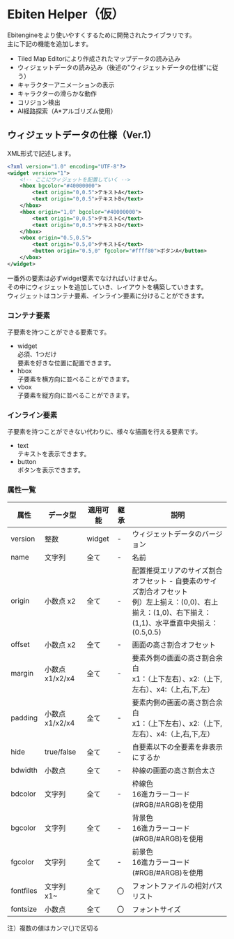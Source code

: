 # Ebiten Helper（仮）

Ebitengineをより使いやすくするために開発されたライブラリです。  
主に下記の機能を追加します。  
- Tiled Map Editorにより作成されたマップデータの読み込み
- ウィジェットデータの読み込み（後述の"ウィジェットデータの仕様"に従う）
- キャラクターアニメーションの表示
- キャラクターの滑らかな動作
- コリジョン検出
- AI経路探索（A*アルゴリズム使用）

## ウィジェットデータの仕様（Ver.1）

XML形式で記述します。  

```xml
<?xml version="1.0" encoding="UTF-8"?>
<widget version="1">
    <!-- ここにウィジェットを配置していく -->
    <hbox bgcolor="#40000000">
        <text origin="0,0.5">テキストA</text>
        <text origin="0,0.5">テキストB</text>
    </hbox>
    <hbox origin="1,0" bgcolor="#40000000">
        <text origin="0,0.5">テキストC</text>
        <text origin="0,0.5">テキストD</text>
    </hbox>
    <vbox origin="0.5,0.5">
        <text origin="0.5,0">テキストE</text>
        <button origin="0.5,0" fgcolor="#ffff80">ボタンA</button>
    </vbox>
</widget>
```

一番外の要素は必ずwidget要素でなければいけません。  
その中にウィジェットを追加していき、レイアウトを構築していきます。  
ウィジェットはコンテナ要素、インライン要素に分けることができます。  

### コンテナ要素

子要素を持つことができる要素です。  

- widget  
  必須、1つだけ  
  要素を好きな位置に配置できます。  
- hbox  
  子要素を横方向に並べることができます。  
- vbox  
  子要素を縦方向に並べることができます。  

### インライン要素

子要素を持つことができない代わりに、様々な描画を行える要素です。  

- text  
  テキストを表示できます。  
- button  
  ボタンを表示できます。  

### 属性一覧

|属性|データ型|適用可能|継承|説明|
|---|-------|-------|---|---|
|version|整数|widget|-|ウィジェットデータのバージョン|
|name|文字列|全て|-|名前|
|origin|小数点 x2|全て|-|配置推奨エリアのサイズ割合オフセット - 自要素のサイズ割合オフセット<br>例）左上揃え：(0,0)、右上揃え：(1,0)、右下揃え：(1,1)、水平垂直中央揃え：(0.5,0.5)|
|offset|小数点 x2|全て|-|画面の高さ割合オフセット|
|margin|小数点 x1/x2/x4|全て|-|要素外側の画面の高さ割合余白<br>x1：（上下左右）、x2:（上下,左右）、x4:（上,右,下,左）|
|padding|小数点 x1/x2/x4|全て|-|要素内側の画面の高さ割合余白<br>x1：（上下左右）、x2:（上下,左右）、x4:（上,右,下,左）|
|hide|true/false|全て|-|自要素以下の全要素を非表示にするか|
|bdwidth|小数点|全て|-|枠線の画面の高さ割合太さ|
|bdcolor|文字列|全て|-|枠線色<br>16進カラーコード(#RGB/#ARGB)を使用|
|bgcolor|文字列|全て|-|背景色<br>16進カラーコード(#RGB/#ARGB)を使用|
|fgcolor|文字列|全て|-|前景色<br>16進カラーコード(#RGB/#ARGB)を使用|
|fontfiles|文字列 x1~|全て|〇|フォントファイルの相対パスリスト|
|fontsize|小数点|全て|〇|フォントサイズ|

注）複数の値はカンマ(,)で区切る  
